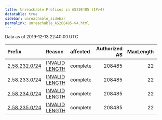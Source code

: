 ```yaml
---
title: Unreachable Prefixes in AS208485 (IPv4)
datatable: true
sidebar: unreachable_sidebar
permalink: unreachable_AS208485-v4.html
---
```


Data as of 2019-12-13 22:40:00 UTC


<div class="datatable-begin"></div>

| Prefix                                               | Reason                                                                                                   | affected   |   Authorized AS |   MaxLength | Anchor                                         |   unreachable /24s |
|:-----------------------------------------------------|:---------------------------------------------------------------------------------------------------------|:-----------|----------------:|------------:|:-----------------------------------------------|-------------------:|
| [2.58.232.0/24](https://stat.ripe.net/2.58.232.0/24) | [INVALID LENGTH](https://rpki-validator.ripe.net/announcement-preview?asn=AS208485&prefix=2.58.232.0/24) | complete   |          208485 |          22 | [RIPE](unreachable_RIPE_NCC_RPKI_Root-v4.html) |                  1 |
| [2.58.233.0/24](https://stat.ripe.net/2.58.233.0/24) | [INVALID LENGTH](https://rpki-validator.ripe.net/announcement-preview?asn=AS208485&prefix=2.58.233.0/24) | complete   |          208485 |          22 | [RIPE](unreachable_RIPE_NCC_RPKI_Root-v4.html) |                  1 |
| [2.58.234.0/24](https://stat.ripe.net/2.58.234.0/24) | [INVALID LENGTH](https://rpki-validator.ripe.net/announcement-preview?asn=AS208485&prefix=2.58.234.0/24) | complete   |          208485 |          22 | [RIPE](unreachable_RIPE_NCC_RPKI_Root-v4.html) |                  1 |
| [2.58.235.0/24](https://stat.ripe.net/2.58.235.0/24) | [INVALID LENGTH](https://rpki-validator.ripe.net/announcement-preview?asn=AS208485&prefix=2.58.235.0/24) | complete   |          208485 |          22 | [RIPE](unreachable_RIPE_NCC_RPKI_Root-v4.html) |                  1 |

<div class="datatable-end"></div>